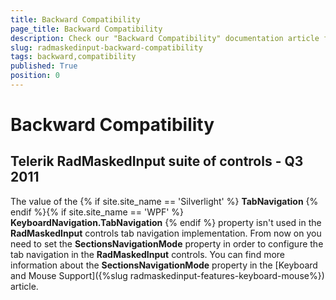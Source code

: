 ```yaml
---
title: Backward Compatibility
page_title: Backward Compatibility
description: Check our "Backward Compatibility" documentation article for the RadMaskedInput WPF control.
slug: radmaskedinput-backward-compatibility
tags: backward,compatibility
published: True
position: 0
---
```


# Backward Compatibility

## Telerik RadMaskedInput suite of controls - Q3 2011

The value of the {% if site.site_name == 'Silverlight' %} __TabNavigation__ {% endif %}{% if site.site_name == 'WPF' %} __KeyboardNavigation.TabNavigation__ {% endif %} property isn't used in the __RadMaskedInput__ controls tab navigation implementation. From now on you need to set the __SectionsNavigationMode__ property in order to configure the tab navigation in the __RadMaskedInput__ controls. You can find more information about the __SectionsNavigationMode__ property in the [Keyboard and Mouse Support]({%slug radmaskedinput-features-keyboard-mouse%}) article.